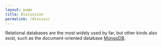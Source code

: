 ```yaml
---
layout: page
title: Discussion
permalink: /discuss/
---
```


Relational databases are the most widely used by far,
but other kinds also exist,
such as the document-oriented database [MongoDB](https://www.mongodb.com/).

